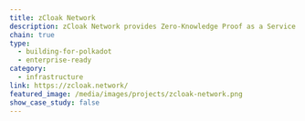 ```yaml
---
title: zCloak Network
description: zCloak Network provides Zero-Knowledge Proof as a Service for public blockchains.
chain: true
type:
  - building-for-polkadot
  - enterprise-ready
category:
  - infrastructure
link: https://zcloak.network/
featured_image: /media/images/projects/zcloak-network.png
show_case_study: false
---
```

